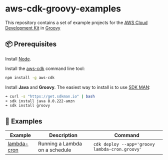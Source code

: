 # aws-cdk-groovy-examples

This repository contains a set of example projects for the [AWS Cloud Development Kit](https://github.com/awslabs/aws-cdk) in [Groovy](http://groovy-lang.org/)

## 📦 Prerequisites

Install [Node](https://www.npmjs.com/get-npm).

Install the [aws-cdk](https://github.com/aws/aws-cdk) command line tool:

```bash
npm install -g aws-cdk
```

Install **Java** and **Groovy**. The easiest way to install is to use [SDK MAN](https://sdkman.io/):

```bash
➜ curl -s "https://get.sdkman.io" | bash
➜ sdk install java 8.0.222-amzn
➜ sdk install groovy
```

## 🛵 Examples

| Example | Description | Command 
|---------|-------------|---------
| [lambda-cron](lambda-cron/) | Running a Lambda on a schedule | `cdk deploy --app='groovy lambda-cron.groovy'`